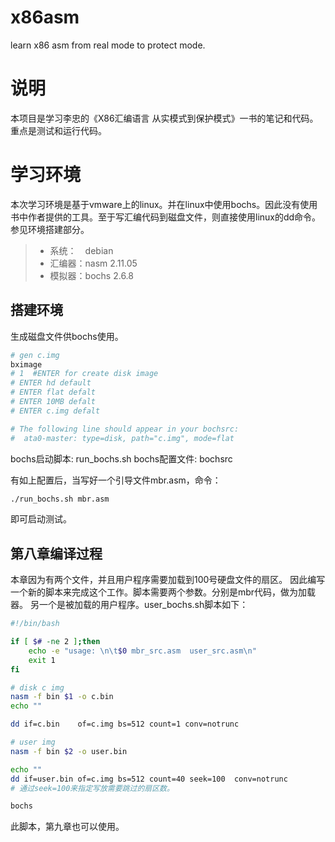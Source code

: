 # x86asm

learn x86 asm from real mode to protect mode.

# 说明
本项目是学习李忠的《X86汇编语言 从实模式到保护模式》一书的笔记和代码。重点是测试和运行代码。

# 学习环境
本次学习环境是基于vmware上的linux。并在linux中使用bochs。因此没有使用书中作者提供的工具。至于写汇编代码到磁盘文件，则直接使用linux的dd命令。参见环境搭建部分。

> * 系统：　debian
> * 汇编器：nasm 2.11.05
> * 模拟器：bochs 2.6.8


## 搭建环境
生成磁盘文件供bochs使用。
```bash
# gen c.img
bximage 
# 1  #ENTER for create disk image
# ENTER hd default 
# ENTER flat defalt
# ENTER 10MB defalt
# ENTER c.img defalt

# The following line should appear in your bochsrc:
#  ata0-master: type=disk, path="c.img", mode=flat
```

bochs启动脚本: run_bochs.sh
bochs配置文件: bochsrc

有如上配置后，当写好一个引导文件mbr.asm，命令：
```bash
./run_bochs.sh mbr.asm
```
即可启动测试。



## 第八章编译过程

本章因为有两个文件，并且用户程序需要加载到100号硬盘文件的扇区。
因此编写一个新的脚本来完成这个工作。脚本需要两个参数。分别是mbr代码，做为加载器。
另一个是被加载的用户程序。user_bochs.sh脚本如下：

```bash
#!/bin/bash

if [ $# -ne 2 ];then
    echo -e "usage: \n\t$0 mbr_src.asm  user_src.asm\n"
    exit 1
fi

# disk c img
nasm -f bin $1 -o c.bin
echo ""

dd if=c.bin    of=c.img bs=512 count=1 conv=notrunc

# user img
nasm -f bin $2 -o user.bin

echo ""
dd if=user.bin of=c.img bs=512 count=40 seek=100  conv=notrunc
# 通过seek=100来指定写放需要跳过的扇区数。

bochs

```

此脚本，第九章也可以使用。


